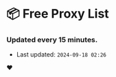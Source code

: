 # :package: Free Proxy List
### Updated every 15 minutes.

- Last updated: `2024-09-18 02:26`

:heart:
